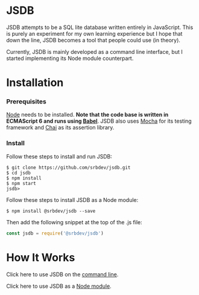 
# JSDB
JSDB attempts to be a SQL lite database written entirely in JavaScript. This is purely an experiment for my own learning experience but I hope that down the line, JSDB becomes a tool that people could use (in theory).

Currently, JSDB is mainly developed as a command line interface, but I started implementing its Node module counterpart.

# Installation

### Prerequisites
[Node](https://nodejs.org/en/) needs to be installed. **Note that the code base is written in ECMAScript 6 and runs using [Babel](http://babeljs.io/)**. JSDB also uses [Mocha](http://mochajs.org/) for its testing framework and [Chai](http://chaijs.com/) as its assertion library. 

### Install
Follow these steps to install and run JSDB:

    $ git clone https://github.com/srbdev/jsdb.git
    $ cd jsdb
    $ npm install
    $ npm start
    jsdb> 

Follow these steps to install JSDB as a Node module:

    $ npm install @srbdev/jsdb --save

Then add the following snippet at the top of the .js file:

```javascript
const jsdb = require('@srbdev/jsdb')
```

# How It Works

Click here to use JSDB on the [command line](https://github.com/srbdev/jsdb/wiki/Command-Line).

Click here to use JSDB as a [Node module](https://github.com/srbdev/jsdb/wiki/Node-Module).

